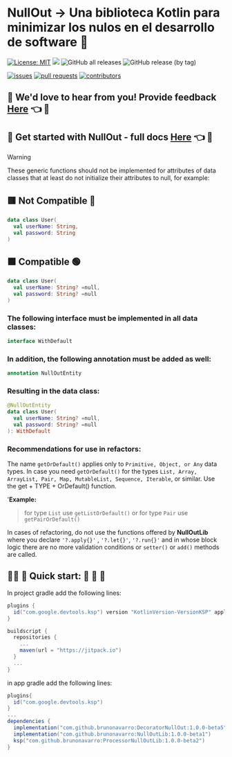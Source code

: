 # NullOut -> Una biblioteca Kotlin para minimizar los nulos en el desarrollo de software :pushpin:

[![License: MIT](https://img.shields.io/badge/License-MIT-yellow.svg)](https://opensource.org/licenses/MIT)
[![](https://jitpack.io/v/brunonavarro/NullOutLib.svg)](https://jitpack.io/#brunonavarro/NullOutLib)
![GitHub all releases](https://img.shields.io/github/downloads/brunonavarro/NullOutLib/total)
![GitHub release (by tag)](https://img.shields.io/github/downloads/brunonavarro/NullOutLib/1.0.0-beta1/total)


[![issues](https://img.shields.io/github/issues/brunonavarro/NullOutLib?style=for-the-badge)](https://github.com/brunonavarro/NullOutLib/issues)
[![pull requests](https://img.shields.io/github/issues-pr/brunonavarro/NullOutLib?style=for-the-badge)](https://github.com/brunonavarro/NullOutLib/pulls)
[![contributors](https://img.shields.io/github/contributors/brunonavarro/NullOutLib?style=for-the-badge)](https://github.com/brunonavarro/NullOutLib/graphs/contributors)

## :loudspeaker: **We'd love to hear from you! Provide feedback [Here](https://github.com/brunonavarro/NullOutLib/issues/new?assignees=brunonavarro&labels=feedback&projects=&template=feedback-libreria-NullOutLib.md&title=%5BFEEDBACK%5D)** :point_left: :loudspeaker:


## :blue_book: **Get started with NullOut - full docs [Here](https://brunonavarro.github.io/NullOutLib/docs/en/)** :point_left: :blue_book:

> [!warning]
> These generic functions should not be implemented for attributes of data classes that at least do not initialize their attributes to null, for example:
>
> ## 🟥 Not Compatible 🔴
> ```kotlin
> data class User(
>   val userName: String,
>   val password: String
> )
> ```
> ## 🟩 Compatible 🟢
> ```kotlin
> data class User(
>   val userName: String? =null,
>   val password: String? =null
> )
> ```
> ### The following interface must be implemented in all data classes:
> ```kotlin
> interface WithDefault
> ```
> ### In addition, the following annotation must be added as well:
> ```kotlin
> annotation NullOutEntity
> ```
> ### Resulting in the data class:
> ```kotlin
> @NullOutEntity
> data class User(
>   val userName: String? =null,
>   val password: String? =null
> ): WithDefault
> ```
> ### Recommendations for use in refactors:
> The name `getOrDefault()` applies only to `Primitive, Object, or Any` data types. In case you need `getOrDefault()` for the types `List, Array, ArrayList, Pair, Map, MutableList, Sequence, Iterable`, or similar. Use the get + TYPE + OrDefault() function.
>
> '**Example:**
>
> > for type `List` use `getListOrDefault()` or for type `Pair` use `getPairOrDefault()`
>
> In cases of refactoring, do not use the functions offered by **NullOutLib** where you declare `'?.apply{}'` , `'?.let{}'`, `'?.run{}'` and in whose block logic there are no more validation conditions or `setter()` or `add()` methods are called.

## 👨‍💻 :pill: Quick start: :rocket: :rocket: :rocket:

In project gradle add the following lines:

```gradle
plugins {
  id("com.google.devtools.ksp") version "KotlinVersion-VersionKSP" apply false
}

buildscript {
  repositories {
    ...
    maven(url = "https://jitpack.io")
  }
  ...
}
```

in app gradle add the following lines:

```gradle
plugins{
  id("com.google.devtools.ksp")
}
...
dependencies {
  implementation("com.github.brunonavarro:DecoratorNullOut:1.0.0-beta5")
  implementation("com.github.brunonavarro:NullOutLib:1.0.0-beta1")
  ksp("com.github.brunonavarro:ProcessorNullOutLib:1.0.0-beta2")
}
```

